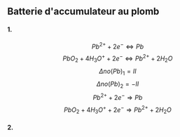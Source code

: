 ## Batterie d'accumulateur au plomb
#### 1.
$$Pb^{2+} + 2e^{-} \Leftrightarrow Pb$$
$$PbO_{2} + 4 H_{3}O^{+} + 2e^{-} \Leftrightarrow Pb^{2+} + 2H_{2}O$$
$$\Delta no(Pb)_{1} = II $$
$$\Delta no(Pb)_{2} = -II$$
$$Pb^{2+} + 2e^{-} \Rightarrow Pb$$
$$PbO_{2} + 4 H_{3}O^{+} + 2e^{-} \Rightarrow Pb^{2+} + 2H_{2}O$$
#### 2.
